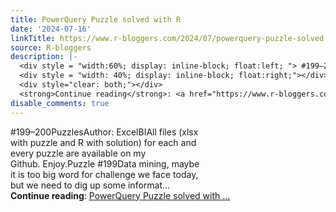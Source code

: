 ```yaml
---
title: PowerQuery Puzzle solved with R
date: '2024-07-16'
linkTitle: https://www.r-bloggers.com/2024/07/powerquery-puzzle-solved-with-r-34/
source: R-bloggers
description: |-
  <div style = "width:60%; display: inline-block; float:left; "> #199–200PuzzlesAuthor: ExcelBIAll files (xlsx with puzzle and R with solution) for each and every puzzle are available on my Github. Enjoy.Puzzle #199Data mining, maybe it is too big word for challenge we face today, but we need to dig up some informat...</div>
  <div style = "width: 40%; display: inline-block; float:right;"></div>
  <div style="clear: both;"></div>
  <strong>Continue reading</strong>: <a href="https://www.r-bloggers.com/2024/07/powerquery-puzzle-solved-with-r-34/">PowerQuery Puzzle solved with ...
disable_comments: true
---
```

<div style = "width:60%; display: inline-block; float:left; "> #199–200PuzzlesAuthor: ExcelBIAll files (xlsx with puzzle and R with solution) for each and every puzzle are available on my Github. Enjoy.Puzzle #199Data mining, maybe it is too big word for challenge we face today, but we need to dig up some informat...</div>
<div style = "width: 40%; display: inline-block; float:right;"></div>
<div style="clear: both;"></div>
<strong>Continue reading</strong>: <a href="https://www.r-bloggers.com/2024/07/powerquery-puzzle-solved-with-r-34/">PowerQuery Puzzle solved with ...
